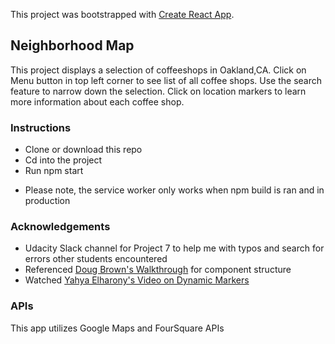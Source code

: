 This project was bootstrapped with [Create React App](https://github.com/facebook/create-react-app).

## Neighborhood Map

This project displays a selection of coffeeshops in Oakland,CA. Click on Menu button in top left corner to see list of all coffee shops. Use the search feature to narrow down the selection. Click on location markers to learn more information about each coffee shop.

### Instructions

- Clone or download this repo
- Cd into the project
- Run npm start
* Please note, the service worker only works when npm build is ran and in production


### Acknowledgements
- Udacity Slack channel for Project 7 to help me with typos and search for errors other students encountered
- Referenced [Doug Brown's Walkthrough](https://www.youtube.com/watch?v=NVAVLCJwAAo&feature=youtu.be) for component structure
- Watched [Yahya Elharony's Video on Dynamic Markers](https://www.youtube.com/watch?v=nDJ00zO9X2U)

### APIs
This app utilizes Google Maps and FourSquare APIs

